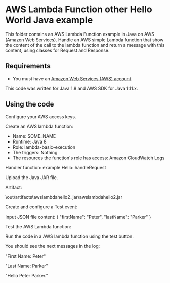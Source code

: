 # AWS Lambda Function other Hello World Java example

This folder contains an AWS Lambda Function example in Java on AWS (Amazon Web Services).
Handle an AWS simple Lambda function that show the content of the call to the lambda function and return a message with this content,
using classes for Request and Response.




## Requirements

* You must have an [Amazon Web Services (AWS) account](http://aws.amazon.com/).

This code was written for Java 1.8 and AWS SDK for Java 1.11.x.




## Using the code

Configure your AWS access keys.

Create an AWS lambda function:
* Name:    SOME_NAME
* Runtime: Java 8
* Role:    lambda-basic-execution
* The triggers: Nothing
* The resources the function's role has access: Amazon CloudWatch Logs

Handler function: example.Hello::handleRequest

Upload the Java JAR file.

Artifact:

\out\artifacts\awslambdahello2_jar\awslambdahello2.jar

Create and configure a Test event:

Input JSON file content:
{
  "firstName": "Peter",
  "lastName": "Parker"
}

Test the AWS Lambda function:

Run the code in a AWS lambda function using the test button.

You should see the next messages in the log:

"First Name: Peter"

"Last Name: Parker"

"Hello Peter Parker."

